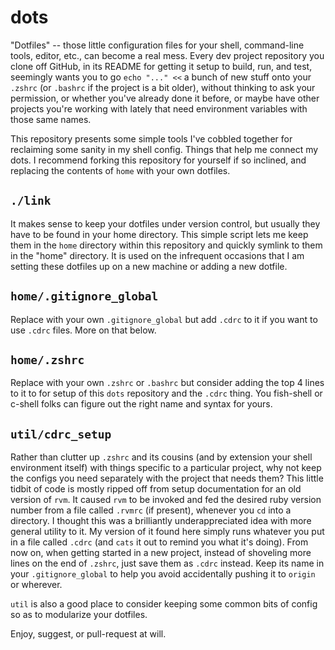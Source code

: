 # dots

"Dotfiles" -- those little configuration files for your shell, command-line tools, editor, etc., can become a real mess. Every dev project repository you clone off GitHub, in its README for getting it setup to build, run, and test, seemingly wants you to go `echo "..." <<` a bunch of new stuff onto your `.zshrc` (or `.bashrc` if the project is a bit older), without thinking to ask your permission, or whether you've already done it before, or maybe have other projects you're working with lately that need environment variables with those same names.

This repository presents some simple tools I've cobbled together for reclaiming some sanity in my shell config. Things that help me connect my dots. I recommend forking this repository for yourself if so inclined, and replacing the contents of `home` with your own dotfiles.

## `./link`
It makes sense to keep your dotfiles under version control, but usually they have to be found in your home directory. This simple script lets me keep them in the `home` directory within this repository and quickly symlink to them in the "home" directory. It is used on the infrequent occasions that I am setting these dotfiles up on a new machine or adding a new dotfile.

## `home/.gitignore_global`
Replace with your own `.gitignore_global` but add `.cdrc` to it if you want to use `.cdrc` files. More on that below.

## `home/.zshrc`
Replace with your own `.zshrc` or `.bashrc` but consider adding the top 4 lines to it to for setup of this `dots` repository and the `.cdrc` thing. You fish-shell or c-shell folks can figure out the right name and syntax for yours.

## `util/cdrc_setup`
Rather than clutter up `.zshrc` and its cousins (and by extension your shell environment itself) with things specific to a particular project, why not keep the configs you need separately with the project that needs them? This little tidbit of code is mostly ripped off from setup documentation for an old version of `rvm`. It caused `rvm` to be invoked and fed the desired ruby version number from a file called `.rvmrc` (if present), whenever you `cd` into a directory. I thought this was a brilliantly underappreciated idea with more general utility to it. My version of it found here simply runs whatever you put in a file called `.cdrc` (and `cats` it out to remind you what it's doing). From now on, when getting started in a new project, instead of shoveling more lines on the end of `.zshrc`, just save them as `.cdrc` instead. Keep its name in your `.gitignore_global` to help you avoid accidentally pushing it to `origin` or wherever.

`util` is also a good place to consider keeping some common bits of config so as to modularize your dotfiles.

Enjoy, suggest, or pull-request at will.